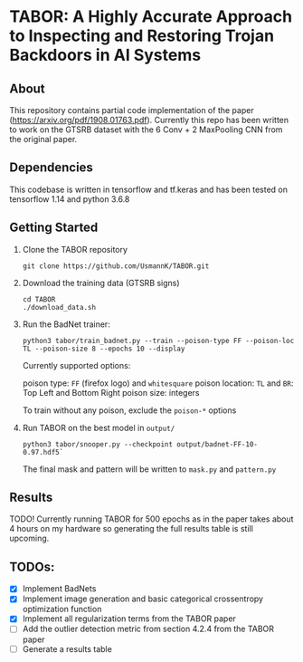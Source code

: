 # TABOR: A Highly Accurate Approach to Inspecting and Restoring Trojan Backdoors in AI Systems 

## About
This repository contains partial code implementation of the paper (https://arxiv.org/pdf/1908.01763.pdf). Currently this repo has been written to work on the GTSRB dataset with the 6 Conv + 2 MaxPooling CNN from the original paper.

## Dependencies

This codebase is written in tensorflow and tf.keras and has been tested on tensorflow 1.14 and python 3.6.8

## Getting Started

1. Clone the TABOR repository
    ```shell
    git clone https://github.com/UsmannK/TABOR.git
    ```

2. Download the training data (GTSRB signs)
    ```shell
    cd TABOR
    ./download_data.sh
    ```

3. Run the BadNet trainer:
    ```shell
    python3 tabor/train_badnet.py --train --poison-type FF --poison-loc TL --poison-size 8 --epochs 10 --display
    ```
    Currently supported options:
    
    poison type: `FF` (firefox logo) and `whitesquare`
    poison location: `TL` and `BR`: Top Left and Bottom Right
    poison size: integers

    To train without any poison, exclude the `poison-*` options

4. Run TABOR on the best model in `output/`
    ```shell
    python3 tabor/snooper.py --checkpoint output/badnet-FF-10-0.97.hdf5`
    ```

    The final mask and pattern will be written to `mask.py` and `pattern.py`

## Results
TODO! Currently running TABOR for 500 epochs as in the paper takes about 4 hours on my hardware so generating the full results table is still upcoming.

## TODOs:
- [x] Implement BadNets
- [x] Implement image generation and basic categorical crossentropy optimization function
- [x] Implement all regularization terms from the TABOR paper  
- [ ] Add the outlier detection metric from section 4.2.4 from the TABOR paper
- [ ] Generate a results table
